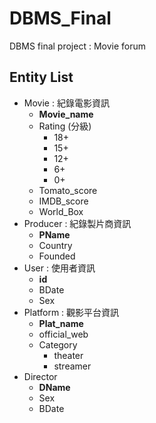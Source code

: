 # DBMS_Final
DBMS final project : Movie forum
## Entity List
- Movie : 紀錄電影資訊
  - **Movie_name**
  - Rating (分級)
    - 18+
    - 15+
    - 12+
    - 6+
    - 0+
  - Tomato_score
  - IMDB_score
  - World_Box
- Producer : 紀錄製片商資訊
  - **PName**
  - Country
  - Founded
- User : 使用者資訊
  - **id**
  - BDate
  - Sex
- Platform : 觀影平台資訊
  - **Plat_name**
  - official_web
  - Category
    - theater
    - streamer   
- Director
  - **DName**
  - Sex
  - BDate
